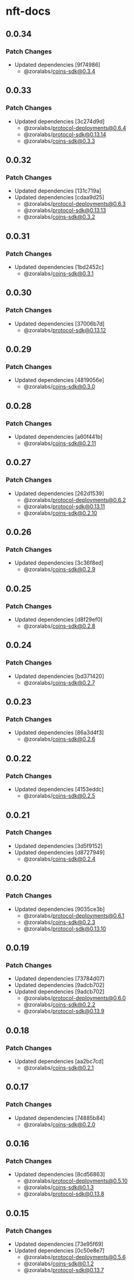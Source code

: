 # nft-docs

## 0.0.34

### Patch Changes

- Updated dependencies [9f74986]
  - @zoralabs/coins-sdk@0.3.4

## 0.0.33

### Patch Changes

- Updated dependencies [3c274d9d]
  - @zoralabs/protocol-deployments@0.6.4
  - @zoralabs/protocol-sdk@0.13.14
  - @zoralabs/coins-sdk@0.3.3

## 0.0.32

### Patch Changes

- Updated dependencies [131c719a]
- Updated dependencies [cdaa9d25]
  - @zoralabs/protocol-deployments@0.6.3
  - @zoralabs/protocol-sdk@0.13.13
  - @zoralabs/coins-sdk@0.3.2

## 0.0.31

### Patch Changes

- Updated dependencies [1bd2452c]
  - @zoralabs/coins-sdk@0.3.1

## 0.0.30

### Patch Changes

- Updated dependencies [37006b7d]
  - @zoralabs/protocol-sdk@0.13.12

## 0.0.29

### Patch Changes

- Updated dependencies [4819056e]
  - @zoralabs/coins-sdk@0.3.0

## 0.0.28

### Patch Changes

- Updated dependencies [a60f441b]
  - @zoralabs/coins-sdk@0.2.11

## 0.0.27

### Patch Changes

- Updated dependencies [262d1539]
  - @zoralabs/protocol-deployments@0.6.2
  - @zoralabs/protocol-sdk@0.13.11
  - @zoralabs/coins-sdk@0.2.10

## 0.0.26

### Patch Changes

- Updated dependencies [3c36f8ed]
  - @zoralabs/coins-sdk@0.2.9

## 0.0.25

### Patch Changes

- Updated dependencies [d8f29ef0]
  - @zoralabs/coins-sdk@0.2.8

## 0.0.24

### Patch Changes

- Updated dependencies [bd371420]
  - @zoralabs/coins-sdk@0.2.7

## 0.0.23

### Patch Changes

- Updated dependencies [86a3d4f3]
  - @zoralabs/coins-sdk@0.2.6

## 0.0.22

### Patch Changes

- Updated dependencies [4153eddc]
  - @zoralabs/coins-sdk@0.2.5

## 0.0.21

### Patch Changes

- Updated dependencies [3d5f9152]
- Updated dependencies [d8727949]
  - @zoralabs/coins-sdk@0.2.4

## 0.0.20

### Patch Changes

- Updated dependencies [9035ce3b]
  - @zoralabs/protocol-deployments@0.6.1
  - @zoralabs/coins-sdk@0.2.3
  - @zoralabs/protocol-sdk@0.13.10

## 0.0.19

### Patch Changes

- Updated dependencies [73784d07]
- Updated dependencies [9adcb702]
- Updated dependencies [9adcb702]
  - @zoralabs/protocol-deployments@0.6.0
  - @zoralabs/coins-sdk@0.2.2
  - @zoralabs/protocol-sdk@0.13.9

## 0.0.18

### Patch Changes

- Updated dependencies [aa2bc7cd]
  - @zoralabs/coins-sdk@0.2.1

## 0.0.17

### Patch Changes

- Updated dependencies [74885b84]
  - @zoralabs/coins-sdk@0.2.0

## 0.0.16

### Patch Changes

- Updated dependencies [8cd56863]
  - @zoralabs/protocol-deployments@0.5.10
  - @zoralabs/coins-sdk@0.1.3
  - @zoralabs/protocol-sdk@0.13.8

## 0.0.15

### Patch Changes

- Updated dependencies [73e95f69]
- Updated dependencies [0c50e8e7]
  - @zoralabs/protocol-deployments@0.5.6
  - @zoralabs/coins-sdk@0.1.2
  - @zoralabs/protocol-sdk@0.13.7

